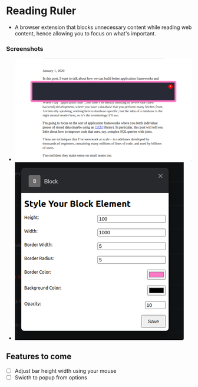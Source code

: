 # Reading Ruler

- A browser extension that blocks unnecessary content while reading web content, hence allowing you to focus on what's important.

### Screenshots

- ![Reading an article](./screenshots/001.png)
- ![Adjust your settings](./screenshots/002.png)


## Features to come

- [ ] Adjust bar height width using your mouse
- [ ] Swicth to popup from options
